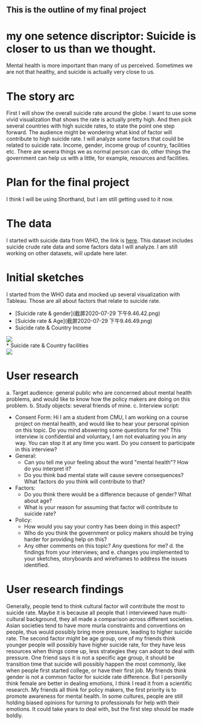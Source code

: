 ## This is the outline of my final project
# my one setence discriptor: Suicide is closer to us than we thought.
Mental health is more important than many of us perceived. Sometimes we are not that healthy, and suicide is actually very close to us. 

# The story arc
First I will show the overall suicide rate around the globe. I want to use some vivid visualization that shows the rate is actually pretty high. And then pick several countries with high suicide rates, to state the point one step forward. 
The audience might be wondering what kind of factor will contribute to high suicide rate. I will analyze some factors that could be related to suicide rate. Income, gender, income group of country, facilities etc. 
There are severa things we as normal person can do, other things the government can help us with a little, for example, resources and facilities.

# Plan for the final project
I think I will be using Shorthand, but I am still getting used to it now.

# The data
I started with suicide data from WHO, the link is [here](https://apps.who.int/gho/data/node.main.MENTALHEALTH?lang=en). This dataset includes suicide crude rate data and some factors data I will analyze.
I am still working on other datasets, will update here later.

# Initial sketches
I started from the WHO data and mocked up several visualization with Tableau. Those are all about factors that relate to suicide rate.
* [Suicide rate & gender](截屏2020-07-29 下午9.46.42.png)
* [Suicide rate & Age](截屏2020-07-29 下午9.46.49.png)
* Suicide rate & Country Income
<div class='tableauPlaceholder' id='viz1596073897085' style='position: relative'><noscript><a href='#'><img alt=' ' src='https:&#47;&#47;public.tableau.com&#47;static&#47;images&#47;su&#47;suiciderateandcountryincome&#47;suiciderateandcountry&#47;1_rss.png' style='border: none' /></a></noscript><object class='tableauViz'  style='display:none;'><param name='host_url' value='https%3A%2F%2Fpublic.tableau.com%2F' /> <param name='embed_code_version' value='3' /> <param name='site_root' value='' /><param name='name' value='suiciderateandcountryincome&#47;suiciderateandcountry' /><param name='tabs' value='no' /><param name='toolbar' value='yes' /><param name='static_image' value='https:&#47;&#47;public.tableau.com&#47;static&#47;images&#47;su&#47;suiciderateandcountryincome&#47;suiciderateandcountry&#47;1.png' /> <param name='animate_transition' value='yes' /><param name='display_static_image' value='yes' /><param name='display_spinner' value='yes' /><param name='display_overlay' value='yes' /><param name='display_count' value='yes' /><param name='language' value='zh-Hans' /><param name='filter' value='publish=yes' /></object></div><script type='text/javascript'> var divElement = document.getElementById('viz1596073897085');                    var vizElement = divElement.getElementsByTagName('object')[0]; vizElement.style.width='100%';vizElement.style.height=(divElement.offsetWidth*0.75)+'px'; var scriptElement = document.createElement('script'); scriptElement.src = 'https://public.tableau.com/javascripts/api/viz_v1.js'; vizElement.parentNode.insertBefore(scriptElement, vizElement);</script>
* Suicide rate & Country facilities
<div class='tableauPlaceholder' id='viz1596075383924' style='position: relative'><noscript><a href='#'><img alt=' ' src='https:&#47;&#47;public.tableau.com&#47;static&#47;images&#47;su&#47;suiciderateandfacilities&#47;Sheet4&#47;1_rss.png' style='border: none' /></a></noscript><object class='tableauViz'  style='display:none;'><param name='host_url' value='https%3A%2F%2Fpublic.tableau.com%2F' /> <param name='embed_code_version' value='3' /> <param name='site_root' value='' /><param name='name' value='suiciderateandfacilities&#47;Sheet4' /><param name='tabs' value='no' /><param name='toolbar' value='yes' /><param name='static_image' value='https:&#47;&#47;public.tableau.com&#47;static&#47;images&#47;su&#47;suiciderateandfacilities&#47;Sheet4&#47;1.png' /> <param name='animate_transition' value='yes' /><param name='display_static_image' value='yes' /><param name='display_spinner' value='yes' /><param name='display_overlay' value='yes' /><param name='display_count' value='yes' /><param name='language' value='zh-Hans' /><param name='filter' value='publish=yes' /></object></div><script type='text/javascript'> var divElement = document.getElementById('viz1596075383924');                    var vizElement = divElement.getElementsByTagName('object')[0]; vizElement.style.width='100%';vizElement.style.height=(divElement.offsetWidth*0.75)+'px'; var scriptElement = document.createElement('script'); scriptElement.src = 'https://public.tableau.com/javascripts/api/viz_v1.js'; vizElement.parentNode.insertBefore(scriptElement, vizElement); </script>

# User research

a. Target audience: general public who are concerned about mental health problems, and would like to know how the policy makers are doing on this problem.
b. Study objects: several friends of mine.
c. Interview script: 
* Consent Form: Hi I am a student from CMU, I am working on a course project on mental health, and would like to hear your personal opinion on this topic. Do you mind abswering some questions for me? This interview is confidential and voluntary, I am not evaluating you in any way. You can stop it at any time you want. Do you consent to participate in this interview?
* General: 
  * Can you tell me your feeling about the word "mental health"? How do you interpret it?
  * Do you think bad mental state will cause severe consequences? What factors do you think will contribute to that?
* Factors:
  * Do you think there would be a difference because of gender? What about age?
  * What is your reason for assuming that factor will contribute to suicide rate?
* Policy:
  * How would you say your contry has been doing in this aspect?
  * Who do you think the government or policy makers should be trying harder for providing help on this?
  * Any other comments on this topic? Any questions for me?
d. the findings from your interviews; and 
e. changes you implemented to your sketches, storyboards and wireframes to address the issues identified.

# User research findings

Generally, people tend to think cultural factor will contribute the most to suicide rate. Maybe it is because all people that I interviewed have multi-cultural background, they all made a comparison across different societies. Asian societies tend to have more murla constraints and conventions on people, thus would possibly bring more pressure, leading to higher suicide rate.
The second factor might be age group, one of my friends think younger people will possibly have higher suicide rate, for they have less resources when things come up, less strategies they can adopt to deal with pressure. One friend says it is not a specific age group, it should be transition time that suicide will possibly happen the most commonly, like when people first started college, or have their first job.
My friends think gender is not a common factor for suicide rate difference. But I personlly think female are better in dealing emotions, I think I read it from a scientific research.
My friends all think for policy makers, the first priority is to promote awareness for mental health. In some cultures, people are still holding biased opinions for turning to professionals for help with their emotions. It could take years to deal with, but the first step should be made boldly.
